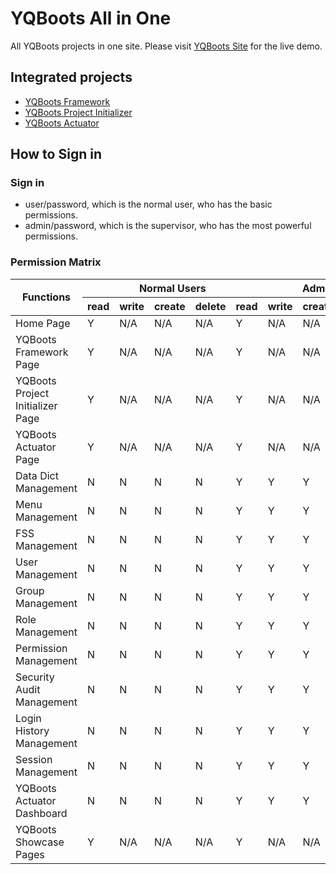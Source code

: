 # YQBoots All in One
All YQBoots projects in one site. Please visit [YQBoots Site](http://www.yqboots.com) for the live demo.

## Integrated projects
* [YQBoots Framework](https://github.com/zhanhongbo1112/yqboots-framework)
* [YQBoots Project Initializer](https://github.com/zhanhongbo1112/yqboots-project-initializer)
* [YQBoots Actuator](https://github.com/zhanhongbo1112/yqboots-actuator)

## How to Sign in

### Sign in
* user/password, which is the normal user, who has the basic permissions.
* admin/password, which is the supervisor, who has the most powerful permissions.

### Permission Matrix

<table style="width: 100%">
 <thead>
 <tr>
 <th rowspan="2">Functions</th>
 <th colspan="5">Normal Users</th>
 <th colspan="5">Admins</th>
 </tr>
 <tr>
 <th>read</th>
 <th>write</th>
 <th>create</th>
 <th>delete</th>
 <th>read</th>
 <th>write</th>
 <th>create</th>
 <th>delete</th>
 </tr>
 </thead>
 <tbody>
 <tr>
 <td>Home Page</td>
 <td>Y</td>
 <td>N/A</td>
 <td>N/A</td>
 <td>N/A</td>
 <td>Y</td>
 <td>N/A</td>
 <td>N/A</td>
 <td>N/A</td>
 </tr>
 <tr>
 <td>YQBoots Framework Page</td>
 <td>Y</td>
 <td>N/A</td>
 <td>N/A</td>
 <td>N/A</td>
 <td>Y</td>
 <td>N/A</td>
 <td>N/A</td>
 <td>N/A</td>
 </tr>
 <tr>
 <td>YQBoots Project Initializer Page</td>
 <td>Y</td>
 <td>N/A</td>
 <td>N/A</td>
 <td>N/A</td>
 <td>Y</td>
 <td>N/A</td>
 <td>N/A</td>
 <td>N/A</td>
 </tr>
 <tr>
 <td>YQBoots Actuator Page</td>
 <td>Y</td>
 <td>N/A</td>
 <td>N/A</td>
 <td>N/A</td>
 <td>Y</td>
 <td>N/A</td>
 <td>N/A</td>
 <td>N/A</td>
 </tr>
 <tr>
 <td>Data Dict Management</td>
 <td>N</td>
 <td>N</td>
 <td>N</td>
 <td>N</td>
 <td>Y</td>
 <td>Y</td>
 <td>Y</td>
 <td>Y</td>
 </tr>
 <tr>
 <td>Menu Management</td>
 <td>N</td>
 <td>N</td>
 <td>N</td>
 <td>N</td>
 <td>Y</td>
 <td>Y</td>
 <td>Y</td>
 <td>Y</td>
 </tr>
 <tr>
 <td>FSS Management</td>
 <td>N</td>
 <td>N</td>
 <td>N</td>
 <td>N</td>
 <td>Y</td>
 <td>Y</td>
 <td>Y</td>
 <td>Y</td>
 </tr>
 <tr>
 <td>User Management</td>
 <td>N</td>
 <td>N</td>
 <td>N</td>
 <td>N</td>
 <td>Y</td>
 <td>Y</td>
 <td>Y</td>
 <td>Y</td>
 </tr>
 <tr>
 <td>Group Management</td>
 <td>N</td>
 <td>N</td>
 <td>N</td>
 <td>N</td>
 <td>Y</td>
 <td>Y</td>
 <td>Y</td>
 <td>Y</td>
 </tr>
 <tr>
 <td>Role Management</td>
 <td>N</td>
 <td>N</td>
 <td>N</td>
 <td>N</td>
 <td>Y</td>
 <td>Y</td>
 <td>Y</td>
 <td>Y</td>
 </tr>
 <tr>
 <td>Permission Management</td>
 <td>N</td>
 <td>N</td>
 <td>N</td>
 <td>N</td>
 <td>Y</td>
 <td>Y</td>
 <td>Y</td>
 <td>Y</td>
 </tr>
 <tr>
 <td>Security Audit Management</td>
 <td>N</td>
 <td>N</td>
 <td>N</td>
 <td>N</td>
 <td>Y</td>
 <td>Y</td>
 <td>Y</td>
 <td>Y</td>
 </tr>
 <tr>
 <td>Login History Management</td>
 <td>N</td>
 <td>N</td>
 <td>N</td>
 <td>N</td>
 <td>Y</td>
 <td>Y</td>
 <td>Y</td>
 <td>Y</td>
 </tr>
 <tr>
 <td>Session Management</td>
 <td>N</td>
 <td>N</td>
 <td>N</td>
 <td>N</td>
 <td>Y</td>
 <td>Y</td>
 <td>Y</td>
 <td>Y</td>
 </tr>
 <tr>
 <td>YQBoots Actuator Dashboard</td>
 <td>N</td>
 <td>N</td>
 <td>N</td>
 <td>N</td>
 <td>Y</td>
 <td>Y</td>
 <td>Y</td>
 <td>Y</td>
 </tr>
 <tr>
  <td>YQBoots Showcase Pages</td>
  <td>Y</td>
  <td>N/A</td>
  <td>N/A</td>
  <td>N/A</td>
  <td>Y</td>
  <td>N/A</td>
  <td>N/A</td>
  <td>N/A</td>
  </tr>
 </tbody>
</table>
